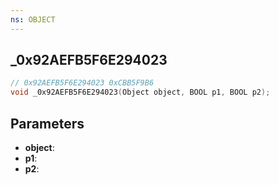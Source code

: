 ```yaml
---
ns: OBJECT
---
```

## _0x92AEFB5F6E294023

```c
// 0x92AEFB5F6E294023 0xCBB5F9B6
void _0x92AEFB5F6E294023(Object object, BOOL p1, BOOL p2);
```

## Parameters
* **object**:
* **p1**:
* **p2**:
